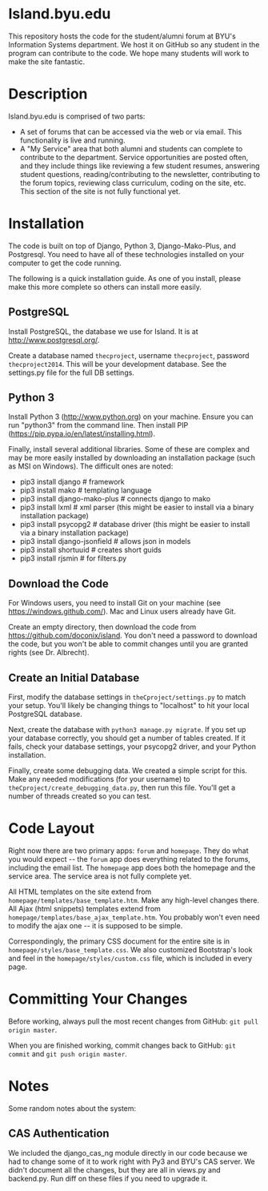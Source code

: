 Island.byu.edu
======


This repository hosts the code for the student/alumni forum at BYU's Information Systems department. We host it on GitHub so any student in the program can contribute to the code.  We hope many students will work to make the site fantastic.

# Description

Island.byu.edu is comprised of two parts:

* A set of forums that can be accessed via the web or via email.  This functionality is live and running.
* A "My Service" area that both alumni and students can complete to contribute to the department.   Service opportunities are posted often, and they include things like reviewing a few student resumes, answering student questions, reading/contributing to the newsletter, contributing to the forum topics, reviewing class curriculum, coding on the site, etc.  This section of the site is not fully functional yet.


# Installation

The code is built on top of Django, Python 3, Django-Mako-Plus, and Postgresql.  You need to have all of these technologies installed on your computer to get the code running.

The following is a quick installation guide.  As one of you install, please make this more complete so others can install more easily.

## PostgreSQL

Install PostgreSQL, the database we use for Island.  It is at http://www.postgresql.org/. 

Create a database named `thecproject`, username `thecproject`, password `thecproject2014`.  This will be your development database. See the settings.py file for the full DB settings.

## Python 3

Install Python 3 (http://www.python.org) on your machine.  Ensure you can run "python3" from the command line.  Then install PIP (https://pip.pypa.io/en/latest/installing.html).

Finally, install several additional libraries.  Some of these are complex and may be more easily installed by downloading an installation package (such as MSI on Windows).  The difficult ones are noted:

* pip3 install django              # framework
* pip3 install mako                # templating language
* pip3 install django-mako-plus    # connects django to mako
* pip3 install lxml                # xml parser (this might be easier to install via a binary installation package)
* pip3 install psycopg2            # database driver (this might be easier to install via a binary installation package)
* pip3 install django-jsonfield    # allows json in models
* pip3 install shortuuid           # creates short guids
* pip3 install rjsmin              # for filters.py



## Download the Code

For Windows users, you need to install Git on your machine (see https://windows.github.com/).  Mac and Linux users already have Git.  

Create an empty directory, then download the code from https://github.com/doconix/island.  You don't need a password to download the code, but you won't be able to commit changes until you are granted rights (see Dr. Albrecht).

## Create an Initial Database

First, modify the database settings in `theCproject/settings.py` to match your setup.  You'll likely be changing things to "localhost" to hit your local PostgreSQL database.

Next, create the database with `python3 manage.py migrate`.  If you set up your database correctly, you should get a number of tables created.  If it fails, check your database settings, your psycopg2 driver, and your Python installation.

Finally, create some debugging data.  We created a simple script for this. Make any needed modifications (for your username) to `theCproject/create_debugging_data.py`, then run this file.  You'll get a number of threads created so you can test.


# Code Layout

Right now there are two primary apps: `forum` and `homepage`.  They do what you would expect -- the `forum` app does everything related to the forums, including the email list.  The `homepage` app does both the homepage and the service area.  The service area is not fully complete yet.

All HTML templates on the site extend from `homepage/templates/base_template.htm`.  Make any high-level changes there.  All Ajax (html snippets) templates extend from `homepage/templates/base_ajax_template.htm`.  You probably won't even need to modify the ajax one -- it is supposed to be simple.

Correspondingly, the primary CSS document for the entire site is in `homepage/styles/base_template.css`.  We also customized Bootstrap's look and feel in the `homepage/styles/custom.css` file, which is included in every page.

# Committing Your Changes

Before working, always pull the most recent changes from GitHub: `git pull origin master`.

When you are finished working, commit changes back to GitHub: `git commit` and `git push origin master`. 

# Notes

Some random notes about the system:

## CAS Authentication

We included the django_cas_ng module directly in our code because we had to change some of it to work right with Py3 and BYU's CAS server.  We didn't document all the changes,
but they are all in views.py and backend.py.  Run diff on these files if you need to upgrade it.

